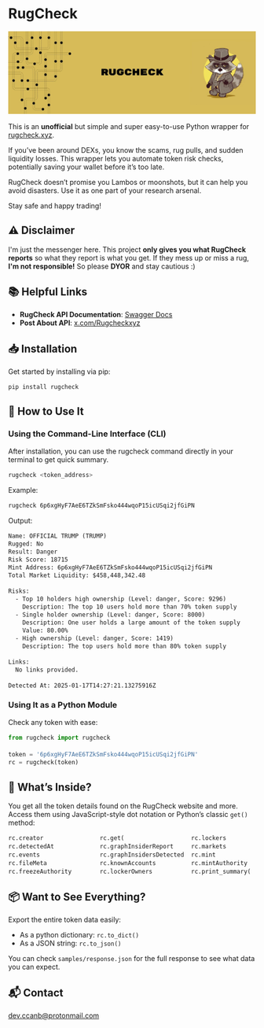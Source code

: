 # RugCheck
![RugCheck](docs/header.jpeg)

This is an **unofficial** but simple and super easy-to-use Python wrapper for [rugcheck.xyz](https://rugcheck.xyz).

If you’ve been around DEXs, you know the scams, rug pulls, and sudden liquidity losses. This wrapper lets you automate token risk checks, potentially saving your wallet before it’s too late.

RugCheck doesn’t promise you Lambos or moonshots, but it can help you avoid disasters. Use it as one part of your research arsenal.

Stay safe and happy trading!

## ⚠️ Disclaimer
I'm just the messenger here. This project **only gives you what RugCheck reports** so what they report is what you get. If they mess up or miss a rug, **I'm not responsible!** So please **DYOR** and stay cautious :) 

## 📚 Helpful Links
- **RugCheck API Documentation**: [Swagger Docs](https://api.rugcheck.xyz/swagger/index.html)
- **Post About API**: [x.com/Rugcheckxyz](https://x.com/Rugcheckxyz/status/1875266458642780429)


## 📥 Installation
Get started by installing via pip:

```bash
pip install rugcheck
```

## 🚀 How to Use It

### Using the Command-Line Interface (CLI)
After installation, you can use the rugcheck command directly in your terminal to get quick summary.
```bash
rugcheck <token_address>
```

Example:
```bash
rugcheck 6p6xgHyF7AeE6TZkSmFsko444wqoP15icUSqi2jfGiPN
```

Output:
```text
Name: OFFICIAL TRUMP (TRUMP)
Rugged: No
Result: Danger
Risk Score: 18715
Mint Address: 6p6xgHyF7AeE6TZkSmFsko444wqoP15icUSqi2jfGiPN
Total Market Liquidity: $458,448,342.48

Risks:
  - Top 10 holders high ownership (Level: danger, Score: 9296)
    Description: The top 10 users hold more than 70% token supply
  - Single holder ownership (Level: danger, Score: 8000)
    Description: One user holds a large amount of the token supply
    Value: 80.00%
  - High ownership (Level: danger, Score: 1419)
    Description: The top users hold more than 80% token supply

Links:
  No links provided.

Detected At: 2025-01-17T14:27:21.13275916Z
```

### Using It as a Python Module
Check any token with ease:

```python
from rugcheck import rugcheck

token = '6p6xgHyF7AeE6TZkSmFsko444wqoP15icUSqi2jfGiPN'
rc = rugcheck(token)
```

## 🔑 What’s Inside?
You get all the token details found on the RugCheck website and more. Access them using JavaScript-style dot notation or Python’s classic `get()` method:

```python
rc.creator                rc.get(                   rc.lockers                rc.result                 rc.to_dict()              rc.tokenType              rc.totalMarketLiquidity   
rc.detectedAt             rc.graphInsiderReport     rc.markets                rc.risks                  rc.to_json()              rc.token_address          rc.transferFee            
rc.events                 rc.graphInsidersDetected  rc.mint                   rc.rugged                 rc.token                  rc.token_extensions       rc.verification           
rc.fileMeta               rc.knownAccounts          rc.mintAuthority          rc.score                  rc.tokenMeta              rc.topHolders             
rc.freezeAuthority        rc.lockerOwners           rc.print_summary(         rc.summary                rc.tokenProgram           rc.totalLPProviders 
```

## 📦 Want to See Everything?
Export the entire token data easily:

* As a python dictionary: `rc.to_dict()`
* As a JSON string: `rc.to_json()`

You can check `samples/response.json` for the full response to see what data you can expect.

## 📬 Contact
dev.ccanb@protonmail.com